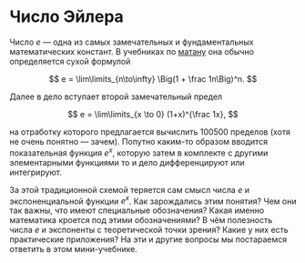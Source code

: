 # Число Эйлера

Число $e$ — одна из самых замечательных и фундаментальных математических констант. В учебниках по [матану](https://ru.wiktionary.org/wiki/%D0%BC%D0%B0%D1%82%D0%B0%D0%BD) она обычно определяется сухой формулой

$$
    e = \lim\limits_{n\to\infty} \Big(1 + \frac 1n\Big)^n.
$$

Далее в дело вступает второй замечательный предел

$$
    e = \lim\limits_{x \to 0} (1+x)^{\frac 1x},
$$

на отработку которого предлагается вычислить 100500 пределов (хотя не очень понятно — зачем). Попутно каким-то образом вводится показательная функция $e^x$, которую затем в комплекте с другими элементарными функциями то и дело дифференцируют или интегрируют.

За этой традиционной схемой теряется сам смысл числа $e$ и экспоненциальной функции $e^x$. Как зарождались этим понятия? Чем они так важны, что имеют специальные обозначения? Какая именно математика кроется под этими обозначениями? В чём полезность числа $e$ и экспоненты с теоретической точки зрения? Какие у них есть практические приложения? На эти и другие вопросы мы постараемся ответить в этом мини-учебнике.
